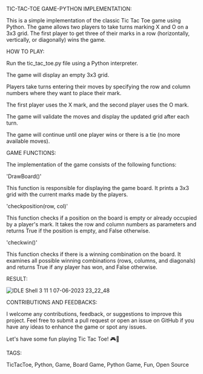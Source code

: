 TIC-TAC-TOE GAME-PYTHON IMPLEMENTATION:

This is a simple implementation of the classic Tic Tac Toe game using Python. The game allows two players to take turns marking X and O on a 3x3 grid. The first player to get three of their marks in a row (horizontally, vertically, or diagonally) wins the game.

HOW TO PLAY:

Run the tic_tac_toe.py file using a Python interpreter.

The game will display an empty 3x3 grid.

Players take turns entering their moves by specifying the row and column numbers where they want to place their mark.

The first player uses the X mark, and the second player uses the O mark.

The game will validate the moves and display the updated grid after each turn.

The game will continue until one player wins or there is a tie (no more available moves).

GAME FUNCTIONS:

The implementation of the game consists of the following functions:

'DrawBoard()'

This function is responsible for displaying the game board. It prints a 3x3 grid with the current marks made by the players.

'checkposition(row, col)'

This function checks if a position on the board is empty or already occupied by a player's mark. It takes the row and column numbers as parameters and returns True if the position is empty, and False otherwise.

'checkwin()'

This function checks if there is a winning combination on the board. It examines all possible winning combinations (rows, columns, and diagonals) and returns True if any player has won, and False otherwise.

RESULT:

![IDLE Shell 3 11 1 07-06-2023 23_22_48](https://github.com/saikiran5555/tictactoe/assets/116197365/c3a3cbe0-e862-4186-92df-da12dcc534c8)


CONTRIBUTIONS AND FEEDBACKS:

I welcome any contributions, feedback, or suggestions to improve this project. Feel free to submit a pull request or open an issue on GitHub if you have any ideas to enhance the game or spot any issues.

Let's have some fun playing Tic Tac Toe! 🎮🤗

TAGS:

TicTacToe, Python, Game, Board Game, Python Game, Fun, Open Source





